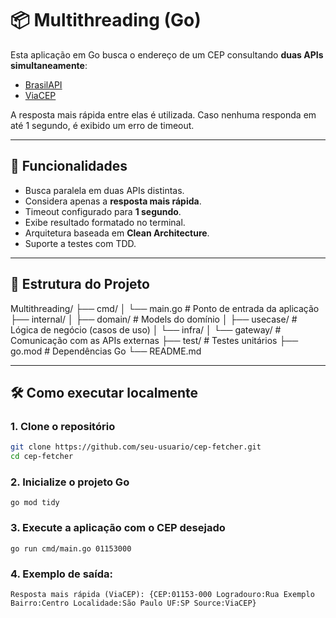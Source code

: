 # 📦 Multithreading (Go)

Esta aplicação em Go busca o endereço de um CEP consultando **duas APIs simultaneamente**:
- [BrasilAPI](https://brasilapi.com.br/)
- [ViaCEP](https://viacep.com.br)

A resposta mais rápida entre elas é utilizada. Caso nenhuma responda em até 1 segundo, é exibido um erro de timeout.

---

## 🚀 Funcionalidades

- Busca paralela em duas APIs distintas.
- Considera apenas a **resposta mais rápida**.
- Timeout configurado para **1 segundo**.
- Exibe resultado formatado no terminal.
- Arquitetura baseada em **Clean Architecture**.
- Suporte a testes com TDD.

---

## 🧱 Estrutura do Projeto

Multithreading/ ├── cmd/ │ └── main.go # Ponto de entrada da aplicação ├── internal/ │ ├── domain/ # Models do domínio │ ├── usecase/ # Lógica de negócio (casos de uso) │ └── infra/ │ └── gateway/ # Comunicação com as APIs externas ├── test/ # Testes unitários ├── go.mod # Dependências Go └── README.md


---

## 🛠️ Como executar localmente

### 1. Clone o repositório

```bash
git clone https://github.com/seu-usuario/cep-fetcher.git
cd cep-fetcher
```

### 2. Inicialize o projeto Go
```
go mod tidy
```
### 3. Execute a aplicação com o CEP desejado
```
go run cmd/main.go 01153000
```
### 4. Exemplo de saída:
```
Resposta mais rápida (ViaCEP): {CEP:01153-000 Logradouro:Rua Exemplo Bairro:Centro Localidade:São Paulo UF:SP Source:ViaCEP}
```